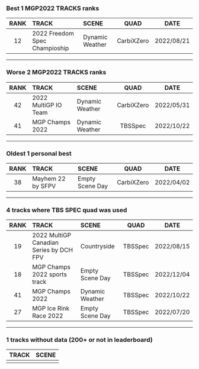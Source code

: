 ### Best 1 MGP2022 TRACKS ranks
|RANK|TRACK|SCENE|QUAD|DATE|
|:---:|:---|:---|:---:|:---:|
|12|2022 Freedom Spec Champioship|Dynamic Weather|CarbiXZero|2022/08/21|
---
### Worse 2 MGP2022 TRACKS ranks
|RANK|TRACK|SCENE|QUAD|DATE|
|:---:|:---|:---|:---:|:---:|
|42|2022 MultiGP IO Team|Dynamic Weather|CarbiXZero|2022/05/31|
|41|MGP Champs 2022|Dynamic Weather|TBSSpec|2022/10/22|
---
### Oldest 1 personal best
|RANK|TRACK|SCENE|QUAD|DATE|
|:---:|:---|:---|:---:|:---:|
|38|Mayhem 22 by SFPV|Empty Scene Day|CarbiXZero|2022/04/02|
---
### 4 tracks where TBS SPEC quad was used
|RANK|TRACK|SCENE|QUAD|DATE|
|:---:|:---|:---|:---:|:---:|
|19|2022 MultiGP Canadian Series by DCH FPV|Countryside|TBSSpec|2022/08/15|
|18|MGP Champs 2022 sports track|Empty Scene Day|TBSSpec|2022/12/04|
|41|MGP Champs 2022|Dynamic Weather|TBSSpec|2022/10/22|
|27|MGP Ice Rink Race 2022|Empty Scene Day|TBSSpec|2022/07/20|
---
### 1 tracks without data (200+ or not in leaderboard)
|TRACK|SCENE|
|:---|:---|
|||
